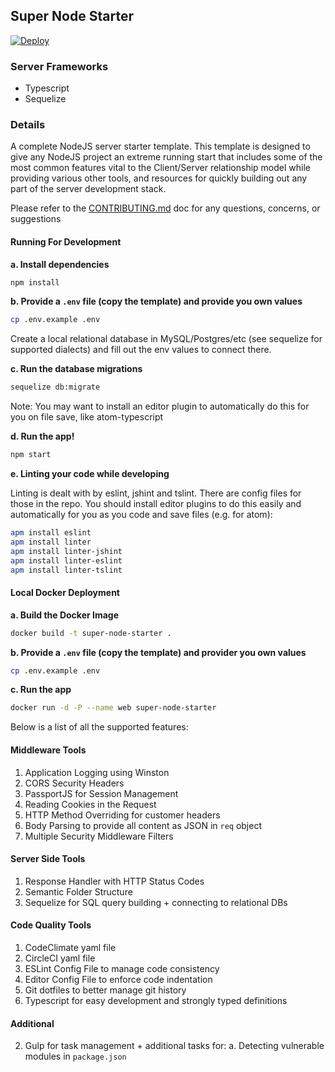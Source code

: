 ## Super Node Starter

[![Deploy](https://www.herokucdn.com/deploy/button.svg)](https://heroku.com/deploy?template=https://github.com/stephn-r/super-node-starter)

### Server Frameworks

- Typescript
- Sequelize

### Details

A complete NodeJS server starter template. This template is designed to give any NodeJS project an extreme running start that includes some of the most common features vital to the Client/Server relationship model while providing various other tools, and resources for quickly building out any part of the server development stack.

Please refer to the [CONTRIBUTING.md](https://github.com/stephn-r/super-node-starter/blob/master/CONTRIBUTING.md) doc for any questions, concerns, or suggestions

#### Running For Development

**a. Install dependencies**

```sh
npm install
```

**b. Provide a `.env` file (copy the template) and provide you own values**

```sh
cp .env.example .env
```

Create a local relational database in MySQL/Postgres/etc (see sequelize for supported dialects) and fill out the env values to connect there.

**c. Run the database migrations**

```sh
sequelize db:migrate
```

Note: You may want to install an editor plugin to automatically do this for you on file save, like atom-typescript

**d. Run the app!**

```sh
npm start
```

**e. Linting your code while developing**

Linting is dealt with by eslint, jshint and tslint. There are config files for those in the repo. You should install editor plugins to do this easily and automatically for you as you code and save files (e.g. for atom):

```sh
apm install eslint
apm install linter
apm install linter-jshint
apm install linter-eslint
apm install linter-tslint
```

#### Local Docker Deployment

**a. Build the Docker Image**

```sh
docker build -t super-node-starter .
```

**b. Provide a `.env` file (copy the template) and provider you own values**

```sh
cp .env.example .env
```

**c. Run the app**

```sh
docker run -d -P --name web super-node-starter
```

Below is a list of all the supported features:

#### Middleware Tools
1. Application Logging using Winston
2. CORS Security Headers
3. PassportJS for Session Management
4. Reading Cookies in the Request
5. HTTP Method Overriding for customer headers
6. Body Parsing to provide all content as JSON in `req` object
7. Multiple Security Middleware Filters

#### Server Side Tools
1. Response Handler with HTTP Status Codes
2. Semantic Folder Structure
3. Sequelize for SQL query building + connecting to relational DBs

#### Code Quality Tools
1. CodeClimate yaml file
2. CircleCI yaml file
3. ESLint Config File to manage code consistency
4. Editor Config File to enforce code indentation
5. Git dotfiles to better manage git history
6. Typescript for easy development and strongly typed definitions

#### Additional
2. Gulp for task management + additional tasks for:
	a. Detecting vulnerable modules in `package.json`
